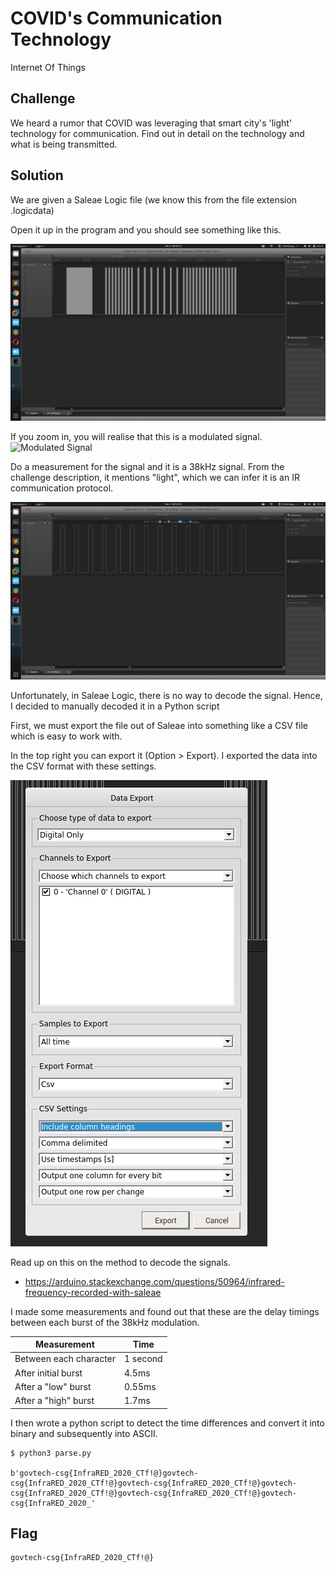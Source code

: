 # COVID's Communication Technology
Internet Of Things

## Challenge 

We heard a rumor that COVID was leveraging that smart city's 'light' technology for communication. Find out in detail on the technology and what is being transmitted.

## Solution
 
We are given a Saleae Logic file (we know this from the file extension .logicdata)

Open it up in the program and you should see something like this.

![Screenshots/Screenshot_1.png](Screenshots/Screenshot_1.png)

If you zoom in, you will realise that this is a modulated signal.
![Modulated Signal](https://cdn-learn.adafruit.com/assets/assets/000/043/209/medium800/circuit_playground_modulated.png?1498673804)

Do a measurement for the signal and it is a 38kHz signal. From the challenge description, it mentions "light", which we can infer it is an IR communication protocol.

![Screenshots/Screenshot_2.png](Screenshots/Screenshot_2.png)

Unfortunately, in Saleae Logic, there is no way to decode the signal. Hence, I decided to manually decoded it in a Python script

First, we must export the file out of Saleae into something like a CSV file which is easy to work with.

In the top right you can export it (Option > Export). I exported the data into the CSV format with these settings.

![Screenshots/Screenshot_3.png](Screenshots/Screenshot_3.png)

Read up on this on the method to decode the signals. 

- https://arduino.stackexchange.com/questions/50964/infrared-frequency-recorded-with-saleae

I made some measurements and found out that these are the delay timings between each burst of the 38kHz modulation.

Measurement | Time
--- | ---
Between each character | 1 second
After initial burst | 4.5ms 
After a "low" burst | 0.55ms
After a "high" burst | 1.7ms 

I then wrote a python script to detect the time differences and convert it into binary and subsequently into ASCII.

	$ python3 parse.py

	b'govtech-csg{InfraRED_2020_CTf!@}govtech-csg{InfraRED_2020_CTf!@}govtech-csg{InfraRED_2020_CTf!@}govtech-csg{InfraRED_2020_CTf!@}govtech-csg{InfraRED_2020_CTf!@}govtech-csg{InfraRED_2020_'


## Flag

	govtech-csg{InfraRED_2020_CTf!@}
